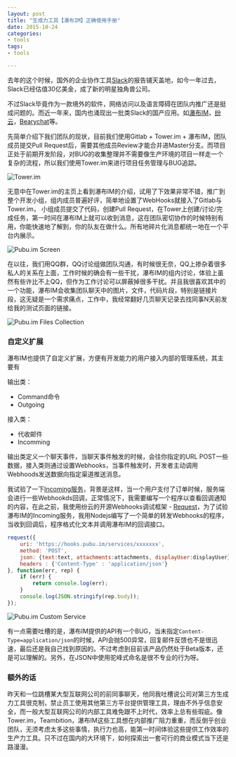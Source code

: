 ```yaml
---
layout: post
title: "生成力工具【瀑布IM】正确使用手册"
date: 2015-10-24
categories:
- tools
tags:
- tools

---
```



去年的这个时候，国外的企业协作工具[Slack](https://slack.com/)的报告铺天盖地，如今一年过去，Slack已经估值30亿美金，成了新的明星独角兽公司。  
    
不过Slack毕竟作为一款境外的软件，网络访问以及语言障碍在团队内推广还是挺成问题的。而近一年来，国内也涌现出一批类Slack的国产应用。如[瀑布IM](https://beta.pubu.im/)，[纷云](https://lesschat.com/)，[Bearychat](https://bearychat.com)等。


<!-- more -->


先简单介绍下我们团队的现状，目前我们使用Gitlab + Tower.im + 瀑布IM，团队成员提交Pull Request后，需要其他成员Review才能合并进Master分支。而项目正处于前期开发阶段，对BUG的收集整理并不需要像生产环境的项目一样走一个复杂的流程，所以我们使用Tower.im来进行项目任务管理与BUG追踪。 

![Tower.im](http://pics.xiezefan.me/blog/tower_screen.png)  

无意中在Tower.im的主页上看到瀑布IM的介绍，试用了下效果非常不错，推广到整个开发小组，组内成员普遍好评，简单地设置了WebHooks就接入了Gitlab与Tower.im， 小组成员提交了代码，创建Pull Request，在Tower上创建/讨论/完成任务，第一时间在瀑布IM上就可以收到消息，这在团队密切协作的时候特别有用，你能快速地了解到，你的队友在做什么。所有地碎片化消息都统一地在一个平台内展示。

![Pubu.im Screen](http://pics.xiezefan.me/blog/pubu_im_screen.png?t=1)

在以往，我们用QQ群，QQ讨论组做团队沟通，有时候很无奈，QQ上掺杂着很多私人的关系在上面，工作时候的确会有一些干扰，瀑布IM的组内讨论，体验上虽然有些许比不上QQ，但作为工作讨论可以屏蔽掉很多干扰。并且我很喜欢其中的一个功能，瀑布IM会收集团队聊天中的图片，文件，代码片段，特别是链接片段，这无疑是一个需求痛点，工作中，我经常翻好几页聊天记录去找同事N天前发给我的测试页面的链接。

![Pubu.im Files Collection](http://pics.xiezefan.me/blog/pubu_im_files_collection.jpg)


### 自定义扩展

瀑布IM也提供了自定义扩展，方便有开发能力的用户接入内部的管理系统，其主要有

输出类：

* Command命令
* Outgoing


接入类：

* 代收邮件
* Incomming


输出类定义一个聊天事件，当聊天事件触发的时候，会往你指定的URL POST一些数据，接入类则通过设置Webhooks，当事件触发时，开发者主动调用Webhoods发送数据向指定渠道推送消息。 

我试验了一下[Incoming服务](https://blog.pubu.im/how-to-add-incoming/)，背景是这样，当一个用户支付了订单时候，服务端会进行一些Webhookds回调，正常情况下，我需要编写一个程序以查看回调通知的内容，在此之前，我使用纷云的开源Webhooks调试框架 - [Request](http://request.lesschat.com/)，为了试验瀑布IM的Incoming服务，我用Nodejs编写了一个简单的转发Webhooks的程序，当收到回调后，程序格式化文本并调用瀑布IM的回调接口。

```javascript
request({
    uri: 'https://hooks.pubu.im/services/xxxxxxx',
    method: 'POST',
    json: {text:text, attachments:attachments, displayUser:displayUser},
    headers : {'Content-Type' : 'application/json'}
}, function(err, rep) {
    if (err) {
        return console.log(err);
    }
    console.log(JSON.stringify(rep.body));
});
```

![Pubu.im Custom Service](http://pics.xiezefan.me/blog/pubu_im_custom_service.png)  


有一点需要吐槽的是，瀑布IM提供的API有一个BUG，当未指定`Content-Type=application/json`的时候，API会抛500异常，回复邮件反馈也不是很迅速，最后还是我自己找到原因的。不过考虑到目前该产品仍然处于Beta版本，还是可以理解的。另外，在JSON中使用驼峰式命名是很不专业的行为呀。


### 额外的话

昨天和一位跳槽某大型互联网公司的前同事聊天，他同我吐槽说公司对第三方生成力工具很克制，禁止员工使用其他第三方平台提供管理工具，理由不外乎信息安全，而一般大型互联网公司的内部工具难免跟不上时代，效率上总有些瑕疵。像Tower.im，Teambition，瀑布IM这些工具想在内部推广阻力重重，而反倒乎创业团队，无须考虑太多这些事情，执行力也高，能第一时间体验这些提供工作效率的生产力工具。只不过在国内的大环境下，如何探索出一套可行的商业模式当下还是路漫漫。





